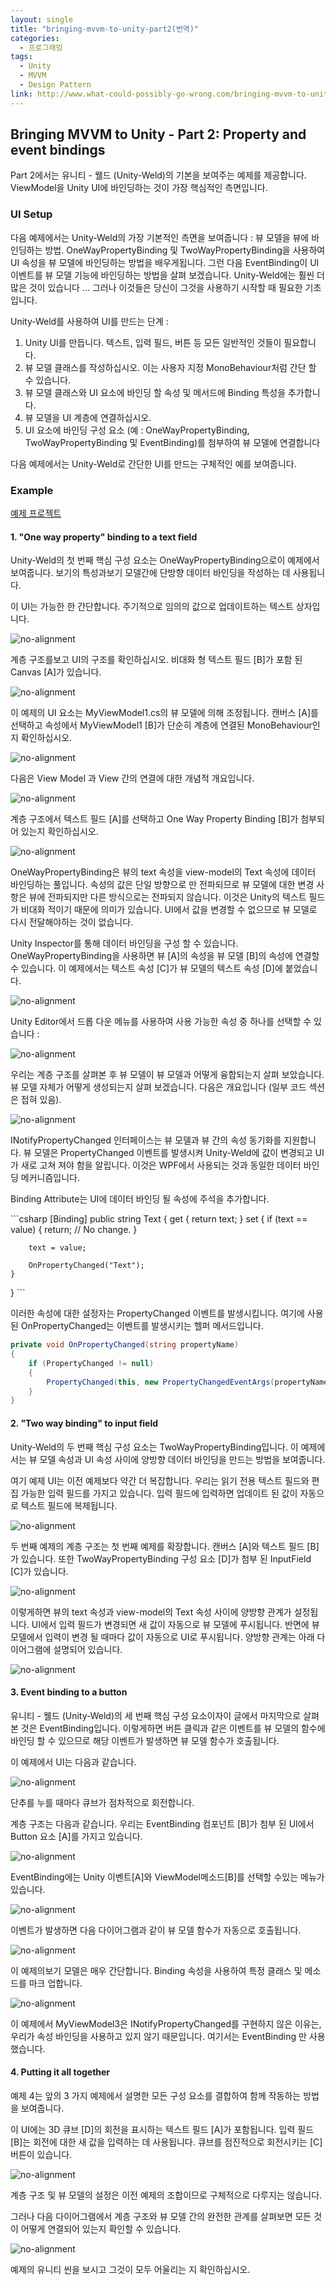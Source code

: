 ```yaml
---
layout: single
title: "bringing-mvvm-to-unity-part2(번역)"
categories: 
  - 프로그래밍
tags:
  - Unity
  - MVVM
  - Design Pattern
link: http://www.what-could-possibly-go-wrong.com/bringing-mvvm-to-unity-part-2-property-and-event-bindings/
---
```


## Bringing MVVM to Unity - Part 2: Property and event bindings

Part 2에서는 유니티 - 웰드 (Unity-Weld)의 기본을 보여주는 예제를 제공합니다. ViewModel을 Unity UI에 바인딩하는 것이 가장 핵심적인 측면입니다.

### UI Setup

다음 예제에서는 Unity-Weld의 가장 기본적인 측면을 보여줍니다 : 뷰 모델을 뷰에 바인딩하는 방법. OneWayPropertyBinding 및 TwoWayPropertyBinding을 사용하여 UI 속성을 뷰 모델에 바인딩하는 방법을 배우게됩니다. 그런 다음 EventBinding이 UI 이벤트를 뷰 모델 기능에 바인딩하는 방법을 살펴 보겠습니다. Unity-Weld에는 훨씬 더 많은 것이 있습니다 ... 그러나 이것들은 당신이 그것을 사용하기 시작할 때 필요한 기초입니다.

Unity-Weld를 사용하여 UI를 만드는 단계 :
1. Unity UI를 만듭니다. 텍스트, 입력 필드, 버튼 등 모든 일반적인 것들이 필요합니다.
2. 뷰 모델 클래스를 작성하십시오. 이는 사용자 지정 MonoBehaviour처럼 간단 할 수 있습니다.
3. 뷰 모델 클래스와 UI 요소에 바인딩 할 속성 및 메서드에 Binding 특성을 추가합니다.
4. 뷰 모델을 UI 계층에 연결하십시오.
5. UI 요소에 바인딩 구성 요소 (예 : OneWayPropertyBinding, TwoWayPropertyBinding 및 EventBinding)를 첨부하여 뷰 모델에 연결합니다

다음 예제에서는 Unity-Weld로 간단한 UI를 만드는 구체적인 예를 보여줍니다.

### Example

[예제 프로젝트](https://github.com/Real-Serious-Games/Unity-Weld-Examples)

#### 1. "One way property" binding to a text field

Unity-Weld의 첫 번째 핵심 구성 요소는 OneWayPropertyBinding으로이 예제에서 보여줍니다. 보기의 특성과보기 모델간에 단방향 데이터 바인딩을 작성하는 데 사용됩니다.

이 UI는 가능한 한 간단합니다. 주기적으로 임의의 값으로 업데이트하는 텍스트 상자입니다.

![no-alignment](http://www.what-could-possibly-go-wrong.com/content/images/2017/03/1_One_way_binding_1.png)

계층 구조를보고 UI의 구조를 확인하십시오. 비대화 형 텍스트 필드 [B]가 포함 된 Canvas [A]가 있습니다.

![no-alignment](http://www.what-could-possibly-go-wrong.com/content/images/2017/03/1_One_way_binding_2.png)

이 예제의 UI 요소는 MyViewModel1.cs의 뷰 모델에 의해 조정됩니다. 캔버스 [A]를 선택하고 속성에서 MyViewModel1 [B]가 단순히 계층에 연결된 MonoBehaviour인지 확인하십시오.

![no-alignment](http://www.what-could-possibly-go-wrong.com/content/images/2017/03/1_One_way_binding_3-1.png)

다음은 View Model 과 View 간의 연결에 대한 개념적 개요입니다.

![no-alignment](http://www.what-could-possibly-go-wrong.com/content/images/2017/03/1_One_way_binding_4-1.png)

계층 구조에서 텍스트 필드 [A]를 선택하고 One Way Property Binding [B]가 첨부되어 있는지 확인하십시오.

![no-alignment](http://www.what-could-possibly-go-wrong.com/content/images/2017/03/1_One_way_binding_5.png)

OneWayPropertyBinding은 뷰의 text 속성을 view-model의 Text 속성에 데이터 바인딩하는 풀입니다. 속성의 값은 단일 방향으로 만 전파되므로 뷰 모델에 대한 변경 사항은 뷰에 전파되지만 다른 방식으로는 전파되지 않습니다. 이것은 Unity의 텍스트 필드가 비대화 적이기 때문에 의미가 있습니다. UI에서 값을 변경할 수 없으므로 뷰 모델로 다시 전달해야하는 것이 없습니다.

Unity Inspector를 통해 데이터 바인딩을 구성 할 수 있습니다. OneWayPropertyBinding을 사용하면 뷰 [A]의 속성을 뷰 모델 [B]의 속성에 연결할 수 있습니다. 이 예제에서는 텍스트 속성 [C]가 뷰 모델의 텍스트 속성 [D]에 붙었습니다.

![no-alignment](http://www.what-could-possibly-go-wrong.com/content/images/2017/03/1_One_way_binding_6.png)

Unity Editor에서 드롭 다운 메뉴를 사용하여 사용 가능한 속성 중 하나를 선택할 수 있습니다 :

![no-alignment](http://www.what-could-possibly-go-wrong.com/content/images/2017/03/1_One_way_binding_7.png)

우리는 계층 구조를 살펴본 후 뷰 모델이 뷰 모델과 어떻게 융합되는지 살펴 보았습니다. 뷰 모델 자체가 어떻게 생성되는지 살펴 보겠습니다. 다음은 개요입니다 (일부 코드 섹션은 접혀 있음).

![no-alignment](http://www.what-could-possibly-go-wrong.com/content/images/2017/03/1_One_way_binding_8.png)

INotifyPropertyChanged 인터페이스는 뷰 모델과 뷰 간의 속성 동기화를 지원합니다. 뷰 모델은 PropertyChanged 이벤트를 발생시켜 Unity-Weld에 값이 변경되고 UI가 새로 고쳐 져야 함을 알립니다. 이것은 WPF에서 사용되는 것과 동일한 데이터 바인딩 메커니즘입니다.

Binding Attribute는 UI에 데이터 바인딩 될 속성에 주석을 추가합니다.

​```csharp
[Binding]
public string Text
{
    get
    {
        return text;
    }
    set
    {
        if (text == value)
        {
            return; // No change.
        }

        text = value;

        OnPropertyChanged("Text");
    }
}
​```

이러한 속성에 대한 설정자는 PropertyChanged 이벤트를 발생시킵니다. 여기에 사용 된 OnPropertyChanged는 이벤트를 발생시키는 헬퍼 메서드입니다.

```csharp
private void OnPropertyChanged(string propertyName)
{
    if (PropertyChanged != null)
    {
        PropertyChanged(this, new PropertyChangedEventArgs(propertyName));
    }
}
```
#### 2. "Two way binding" to input field

Unity-Weld의 두 번째 핵심 구성 요소는 TwoWayPropertyBinding입니다. 이 예제에서는 뷰 모델 속성과 UI 속성 사이에 양방향 데이터 바인딩을 만드는 방법을 보여줍니다.

여기 예제 UI는 이전 예제보다 약간 더 복잡합니다. 우리는 읽기 전용 텍스트 필드와 편집 가능한 입력 필드를 가지고 있습니다. 입력 필드에 입력하면 업데이트 된 값이 자동으로 텍스트 필드에 복제됩니다.

![no-alignment](http://www.what-could-possibly-go-wrong.com/content/images/2017/03/2_Two_way_binding_1.png)

두 번째 예제의 계층 구조는 첫 번째 예제를 확장합니다. 캔버스 [A]와 텍스트 필드 [B]가 있습니다. 또한 TwoWayPropertyBinding 구성 요소 [D]가 첨부 된 InputField [C]가 있습니다.

![no-alignment](http://www.what-could-possibly-go-wrong.com/content/images/2017/03/2_Two_way_binding_2-1.png)

이렇게하면 뷰의 text 속성과 view-model의 Text 속성 사이에 양방향 관계가 설정됩니다. UI에서 입력 필드가 변경되면 새 값이 자동으로 뷰 모델에 푸시됩니다. 반면에 뷰 모델에서 입력이 변경 될 때마다 값이 자동으로 UI로 푸시됩니다. 양방향 관계는 아래 다이어그램에 설명되어 있습니다.

![no-alignment](http://www.what-could-possibly-go-wrong.com/content/images/2017/03/2_Two_way_binding_3.png)

#### 3. Event binding to a button

유니티 - 웰드 (Unity-Weld)의 세 번째 핵심 구성 요소이자이 글에서 마지막으로 살펴본 것은 EventBinding입니다. 이렇게하면 버튼 클릭과 같은 이벤트를 뷰 모델의 함수에 바인딩 할 수 있으므로 해당 이벤트가 발생하면 뷰 모델 함수가 호출됩니다.

이 예제에서 UI는 다음과 같습니다.

![no-alignment](http://www.what-could-possibly-go-wrong.com/content/images/2017/03/3_Event_binding_1.png)

단추를 누를 때마다 큐브가 점차적으로 회전합니다.

계층 구조는 다음과 같습니다. 우리는 EventBinding 컴포넌트 [B]가 첨부 된 UI에서 Button 요소 [A]를 가지고 있습니다.

![no-alignment](http://www.what-could-possibly-go-wrong.com/content/images/2017/03/3_Event_binding_2.png)

EventBinding에는 Unity 이벤트[A]와 ViewModel메소드[B]를 선택할 수있는 메뉴가 있습니다.

![no-alignment](http://www.what-could-possibly-go-wrong.com/content/images/2017/03/3_Event_binding_3.png)

이벤트가 발생하면 다음 다이어그램과 같이 뷰 모델 함수가 자동으로 호출됩니다.

![no-alignment](http://www.what-could-possibly-go-wrong.com/content/images/2017/03/3_Event_binding_4.png)

이 예제의보기 모델은 매우 간단합니다. Binding 속성을 사용하여 특정 클래스 및 메소드를 마크 업합니다.

![no-alignment](http://www.what-could-possibly-go-wrong.com/content/images/2017/03/3_Event_binding_5.png)

이 예제에서 MyViewModel3은 INotifyPropertyChanged를 구현하지 않은 이유는, 우리가 속성 바인딩을 사용하고 있지 않기 때문입니다. 여기서는 EventBinding 만 사용했습니다.

#### 4. Putting it all together

예제 4는 앞의 3 가지 예제에서 설명한 모든 구성 요소를 결합하여 함께 작동하는 방법을 보여줍니다.

이 UI에는 3D 큐브 [D]의 회전을 표시하는 텍스트 필드 [A]가 포함됩니다. 입력 필드 [B]는 회전에 대한 새 값을 입력하는 데 사용됩니다. 큐브를 점진적으로 회전시키는 [C] 버튼이 있습니다.

![no-alignment](http://www.what-could-possibly-go-wrong.com/content/images/2017/03/4_Combined_example_1.png)

계층 구조 및 뷰 모델의 설정은 이전 예제의 조합이므로 구체적으로 다루지는 않습니다.

그러나 다음 다이어그램에서 계층 구조와 뷰 모델 간의 완전한 관계를 살펴보면 모든 것이 어떻게 연결되어 있는지 확인할 수 있습니다.

![no-alignment](http://www.what-could-possibly-go-wrong.com/content/images/2017/03/4_Combined_example_2.png)

예제의 유니티 씬을 보시고 그것이 모두 어울리는 지 확인하십시오.

